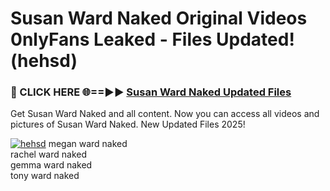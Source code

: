 # Susan Ward Naked Original Videos 0nlyFans Leaked - Files Updated! (hehsd)

<h3>🔴 CLICK HERE 🌐==►► <a href="https://tinyurl.com/yckcrads" rel="nofollow">Susan Ward Naked Updated Files</a></h3>

Get Susan Ward Naked and all content. Now you can access all videos and pictures of Susan Ward Naked. New Updated Files 2025!

[![hehsd](https://i.imgur.com/hpKpOFt.gif)](https://tinyurl.com/yckcrads)
megan ward naked<br>
rachel ward naked<br>
gemma ward naked<br>
tony ward naked